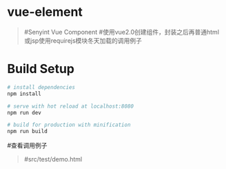 # vue-element

> #Senyint Vue Component
> #使用vue2.0创建组件，封装之后再普通html或jsp使用requirejs模块冬天加载的调用例子

# Build Setup
``` bash
# install dependencies
npm install

# serve with hot reload at localhost:8080
npm run dev

# build for production with minification
npm run build

```

#查看调用例子

>#src/test/demo.html
